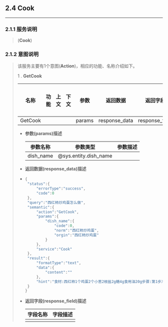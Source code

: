 ## 2.4 Cook

---

### 2.1.1 服务说明

> \(**Cook**\)

### 2.1.2 意图说明

> 该服务主要有1个意图\(**Action**\)，相应的功能、名称介绍如下。
>
> 1 . **GetCook**
>
> | 名称 | 功能 | 上文 | 下文 | 参数 | 返回数据 | 返回字段 | 输入样例 |
> | --- | --- | --- | --- | --- | --- | --- | --- |
> | GetCook |  |  |  | params | response\_data | response\_field |  |
>
> * **参数\(params\)描述**
>
>   | 参数名称 | 参数类型 | 参数描述 |
>   | --- | --- | --- |
>   | dish\_name | @sys.entity.dish\_name |  |
>
> * **返回数据\(response\_data\)描述**
>
> * ```go
>   {
>    "status":{
>        "errorType":"success",
>        "code":0
>    },
>    "query":"西红柿炒鸡蛋怎么做",
>    "semantic":{
>        "action":"GetCook",
>        "params":{
>            "dish_name":{
>                "code":0,
>                "norm":"西红柿炒鸡蛋",
>                "orgin":"西红柿炒鸡蛋"
>            }
>        },
>        "service":"Cook"
>    },
>    "result":{
>        "formatType":"text",
>        "data":{
>            "content":""
>        },
>        "hint":"食材:西红柿1个鸡蛋2个小葱2根盐2g糖4g食用油20g步骤:第1步准备食材，西红柿与鸡蛋，我挑了个大的西红柿，如果是小些的需要两个，鸡蛋我买的是土鸡蛋，炒出来很黄的那种。第2步西红柿洗干净切成滚刀块，鸡蛋磕开，小葱洗干净后切成葱花。第3步鸡蛋加入七八滴凉开水，一点点盐，用筷子搅拌均匀。第4步起油锅，油温五成热时放入鸡蛋液，马上开小火，鸡蛋液半凝固时用锅铲炒散。第5步再翻炒几下，炒好的鸡蛋盛出备用。第6步锅子洗干净重新起油锅，油温五成热时放入西红柿大火快速翻炒。第7步翻炒大约两分钟左右，西红柿已微微变软，有些出沙，放入盐和糖，先放盐翻炒几下再放糖，糖可以中和下西红柿的酸味。放糖量可随个人口味喜欢。第8步放入炒好的鸡蛋翻炒均匀出锅，喜欢放鸡精也可以放一些。第9步撒上葱花装盘，酸甜可口的西红柿炒蛋完成了。第10步浇在米饭上吃非常赞。第11步。乛***第12步，。乛乛"
>    }
>   }
>   ```
>
> * **返回字段\(response\_field\)描述**
>
>   | 字段名称 | 字段描述 |
>   | --- | --- |
>   |  |  |



